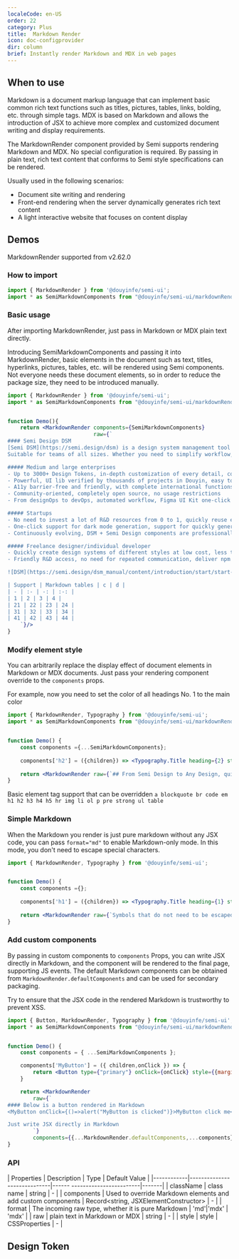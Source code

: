 ```yaml
---
localeCode: en-US
order: 22
category: Plus
title:  Markdown Render
icon: doc-configprovider
dir: column
brief: Instantly render Markdown and MDX in web pages
---
```


## When to use

Markdown is a document markup language that can implement basic common rich text functions such as titles, pictures, tables, links, bolding, etc. through simple tags.
MDX is based on Markdown and allows the introduction of JSX to achieve more complex and customized document writing and display requirements.

The MarkdownRender component provided by Semi supports rendering Markdown and MDX. No special configuration is required. By passing in plain text, rich text content that conforms to Semi style specifications can be rendered.


Usually used in the following scenarios:
- Document site writing and rendering
- Front-end rendering when the server dynamically generates rich text content
- A light interactive website that focuses on content display


## Demos

MarkdownRender supported from v2.62.0

### How to import

```jsx
import { MarkdownRender } from '@douyinfe/semi-ui';
import * as SemiMarkdownComponents from "@douyinfe/semi-ui/markdownRender/components"
```



### Basic usage
After importing MarkdownRender, just pass in Markdown or MDX plain text directly.

Introducing SemiMarkdownComponents and passing it into MarkdownRender, basic elements in the document such as text, titles, hyperlinks, pictures, tables, etc. will be rendered using Semi components. Not everyone needs these document elements, so in order to reduce the package size, they need to be introduced manually.

```jsx live=true dir="column"
import { MarkdownRender } from '@douyinfe/semi-ui';
import * as SemiMarkdownComponents from "@douyinfe/semi-ui/markdownRender/components"


function Demo(){
    return <MarkdownRender components={SemiMarkdownComponents}
                           raw={`
#### Semi Design DSM
[Semi DSM](https://semi.design/dsm) is a design system management tool provided by Semi Design. It supports global and component-level style customization and keeps synchronization between Figma and front-end code.
Suitable for teams of all sizes. Whether you need to simplify workflow, improve team collaboration, or increase productivity, we have features suitable for you.

##### Medium and large enterprises
- Up to 3000+ Design Tokens, in-depth customization of every detail, color, shadow, margin, rounded corners, dynamic effects, rendering structure can be customized freely, say goodbye to ~~CSS hard coding~~
- Powerful, UI lib verified by thousands of projects in Douyin, easy to deal with various complex scenarios
- A11y barrier-free and friendly, with complete international functions
- Community-oriented, completely open source, no usage restrictions
- From designOps to devOps, automated workflow, Figma UI Kit one-click brush into the theme, generate Style Guideline, develop a line of npm code configuration access

##### Startups
- No need to invest a lot of R&D resources from 0 to 1, quickly reuse excellent solutions from the open source community, and quickly customize a design system with brand characteristics at low cost.
- One-click support for dark mode generation, support for quickly generating a color system containing 320 full color levels and compatible with dark/light modes based on brand colors, and support dynamic switching
- Continuously evolving, DSM + Semi Design components are professionally maintained by the <u>TikTok front-end architecture team</u>, and have been stable for more than five years, and are trustworthy

##### Freelance designer/individual developer
- Quickly create design systems of different styles at low cost, less time, faster delivery
- Friendly R&D access, no need for repeated communication, deliver npm package products, and complete code access with one click

![DSM](https://semi.design/dsm_manual/content/introduction/start/start-intro.png)

| Support | Markdown tables | c | d |
| - | :- | -: | :-: |
| 1 | 2 | 3 | 4 |
| 21 | 22 | 23 | 24 |
| 31 | 32 | 33 | 34 |
| 41 | 42 | 43 | 44 |
    `}/>
}

```

### Modify element style

You can arbitrarily replace the display effect of document elements in Markdown or MDX documents. Just pass your rendering component override to the `components` props.

For example, now you need to set the color of all headings No. 1 to the main color

```jsx live=true dir="column"
import { MarkdownRender, Typography } from '@douyinfe/semi-ui';
import * as SemiMarkdownComponents from "@douyinfe/semi-ui/markdownRender/components"


function Demo() {
    const components ={...SemiMarkdownComponents};
    
    components['h2'] = ({children}) => <Typography.Title heading={2} style={{color:"var(--semi-color-primary)"}}>{children}</Typography.Title>
    
    return <MarkdownRender raw={`## From Semi Design to Any Design, quickly define your design system and apply it in design drafts and codes`} components={components} />
}


```

Basic element tag support that can be overridden `a blockquote br code em h1 h2 h3 h4 h5 hr img li ol p pre strong ul table`

### Simple Markdown
When the Markdown you render is just pure markdown without any JSX code, you can pass `format="md"` to enable Markdown-only mode. In this mode, you don't need to escape special characters.


```jsx live=true
import { MarkdownRender, Typography } from '@douyinfe/semi-ui';


function Demo() {
    const components ={};
    
    components['h1'] = ({children}) => <Typography.Title heading={1} style={{color:"var(--semi-color-primary)"}}>{children}</Typography.Title>
    
    return <MarkdownRender raw={`Symbols that do not need to be escaped{}<> ...`} format="md" components={components} />
}

```

### Add custom components

By passing in custom components to `components` Props, you can write JSX directly in Markdown, and the component will be rendered to the final page, supporting JS events.
The default Markdown components can be obtained from `MarkdownRender.defaultComponents` and can be used for secondary packaging.

<Notice type="primary" title="Note">
   <div>Try to ensure that the JSX code in the rendered Markdown is trustworthy to prevent XSS. </div>
</Notice>


```jsx live=true
import { Button, MarkdownRender, Typography } from '@douyinfe/semi-ui';
import * as SemiMarkdownComponents from "@douyinfe/semi-ui/markdownRender/components"


function Demo() {
    const components = { ...SemiMarkdownComponents };

    components['MyButton'] = ({ children,onClick }) => {
        return <Button type={"primary"} onClick={onClick} style={{marginBottom:"12px"}}> {children} </Button>
    }

    return <MarkdownRender 
        raw={`
#### Below is a button rendered in Markdown
<MyButton onClick={()=>alert("MyButton is clicked")}>MyButton click me</MyButton>

Just write JSX directly in Markdown
        `}
        components={{...MarkdownRender.defaultComponents,...components}} />
}


```


### API

| Properties | Description | Type | Default Value |
|------------|-----------------------------|------ ------------------------|-------|
| className | class name | string | - |
| components | Used to override Markdown elements and add custom components | Record<string, JSXElementConstructor> | - |
| format | The incoming raw type, whether it is pure Markdown | 'md'\|'mdx' | 'mdx' |
| raw | plain text in Markdown or MDX | string | - |
| style | style | CSSProperties | - |

## Design Token

<DesignToken/>

